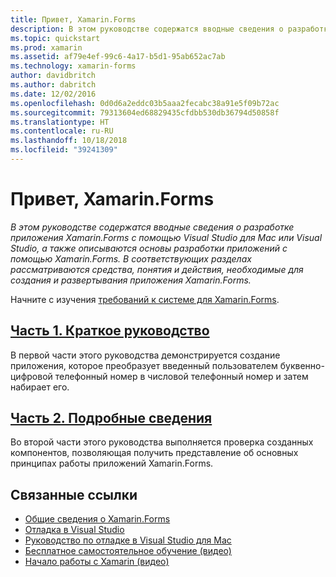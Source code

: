 ```yaml
---
title: Привет, Xamarin.Forms
description: В этом руководстве содержатся вводные сведения о разработке приложения Xamarin.Forms с помощью Visual Studio для Mac или Visual Studio, а также описываются основы разработки приложений с помощью Xamarin.Forms.
ms.topic: quickstart
ms.prod: xamarin
ms.assetid: af79e4ef-99c6-4a17-b5d1-95ab652ac7ab
ms.technology: xamarin-forms
author: davidbritch
ms.author: dabritch
ms.date: 12/02/2016
ms.openlocfilehash: 0d0d6a2eddc03b5aaa2fecabc38a91e5f09b72ac
ms.sourcegitcommit: 79313604ed68829435cfdbb530db36794d50858f
ms.translationtype: HT
ms.contentlocale: ru-RU
ms.lasthandoff: 10/18/2018
ms.locfileid: "39241309"
---
```

# <a name="hello-xamarinforms"></a>Привет, Xamarin.Forms

_В этом руководстве содержатся вводные сведения о разработке приложения Xamarin.Forms с помощью Visual Studio для Mac или Visual Studio, а также описываются основы разработки приложений с помощью Xamarin.Forms. В соответствующих разделах рассматриваются средства, понятия и действия, необходимые для создания и развертывания приложения Xamarin.Forms._

Начните с изучения [требований к системе для Xamarin.Forms](~/cross-platform/get-started/installation/index.md).

## <a name="part-1-quickstartxamarin-formsget-startedhello-xamarin-formsquickstartmd"></a>[Часть 1. Краткое руководство](~/xamarin-forms/get-started/hello-xamarin-forms/quickstart.md)

В первой части этого руководства демонстрируется создание приложения, которое преобразует введенный пользователем буквенно-цифровой телефонный номер в числовой телефонный номер и затем набирает его.

## <a name="part-2-deep-divexamarin-formsget-startedhello-xamarin-formsdeepdivemd"></a>[Часть 2. Подробные сведения](~/xamarin-forms/get-started/hello-xamarin-forms/deepdive.md)

Во второй части этого руководства выполняется проверка созданных компонентов, позволяющая получить представление об основных принципах работы приложений Xamarin.Forms.


## <a name="related-links"></a>Связанные ссылки

- [Общие сведения о Xamarin.Forms](~/xamarin-forms/get-started/introduction-to-xamarin-forms.md)
- [Отладка в Visual Studio](http://msdn.microsoft.com/library/k0k771bt%28v=vs.90%29.aspx)
- [Руководство по отладке в Visual Studio для Mac](https://github.com/xamarin/recipes/tree/master/Recipes/cross-platform/ide/debugging)
- [Бесплатное самостоятельное обучение (видео)](https://university.xamarin.com/self-guided)
- [Начало работы с Xamarin (видео)](https://developer.xamarin.com/videos/)